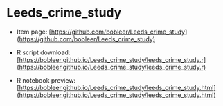 # Leeds_crime_study


* Item page: [https://github.com/bobleer/Leeds_crime_study](https://github.com/bobleer/Leeds_crime_study)

* R script download: [https://bobleer.github.io/Leeds_crime_study/leeds_crime_study.r](https://bobleer.github.io/Leeds_crime_study/leeds_crime_study.r)

* R notebook preview: [https://bobleer.github.io/Leeds_crime_study/leeds_crime_study.html](https://bobleer.github.io/Leeds_crime_study/leeds_crime_study.html)
